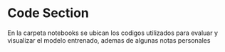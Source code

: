 # Code Section
En la carpeta notebooks se ubican los codigos utilizados para evaluar y visualizar el modelo entrenado, ademas de algunas notas personales
